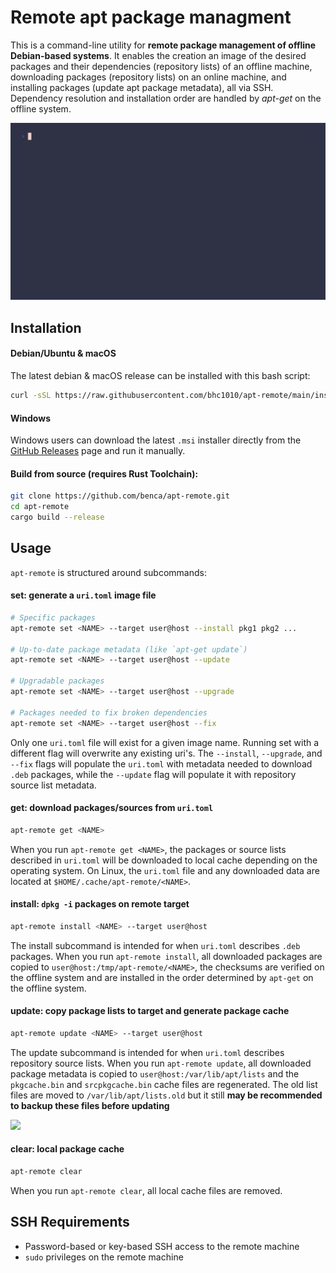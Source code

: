 # Remote apt package managment

This is a command-line utility for **remote package management of offline Debian-based systems**. It enables the creation an image of the desired packages and their dependencies (repository lists) of an offline machine, downloading packages (repository lists) on an online machine, and installing packages (update apt package metadata), all via SSH. Dependency resolution and installation order are handled by _apt-get_ on the offline system.

![](https://raw.githubusercontent.com/bhc1010/apt-remote/refs/heads/main/assets/install-demo.gif)

## Installation

#### Debian/Ubuntu & macOS
The latest debian & macOS release can be installed with this bash script:

```bash
curl -sSL https://raw.githubusercontent.com/bhc1010/apt-remote/main/install.sh | bash
```

#### Windows
Windows users can download the latest `.msi` installer directly from the [GitHub Releases](https://github.com/bhc1010/apt-remote/releases) page and run it manually.


#### Build from source (requires Rust Toolchain):

```bash
git clone https://github.com/benca/apt-remote.git
cd apt-remote
cargo build --release
```

## Usage

`apt-remote` is structured around subcommands:

#### set: **generate a `uri.toml` image file**

```bash
# Specific packages
apt-remote set <NAME> --target user@host --install pkg1 pkg2 ...

# Up-to-date package metadata (like `apt-get update`)
apt-remote set <NAME> --target user@host --update

# Upgradable packages
apt-remote set <NAME> --target user@host --upgrade

# Packages needed to fix broken dependencies
apt-remote set <NAME> --target user@host --fix
```
Only one `uri.toml` file will exist for a given image name. Running set with a different flag will overwrite any existing uri's. The `--install`, `--upgrade`, and `--fix` flags will populate the `uri.toml` with metadata needed to download `.deb` packages, while the `--update` flag will populate it with repository source list metadata.

#### get: download packages/sources from `uri.toml`
```bash
apt-remote get <NAME>
```
When you run `apt-remote get <NAME>`, the packages or source lists described in `uri.toml` will be downloaded to local cache depending on the operating system. On Linux, the `uri.toml` file and any downloaded data are located at `$HOME/.cache/apt-remote/<NAME>`.

#### install: **`dpkg -i` packages on remote target**
```bash
apt-remote install <NAME> --target user@host
```
The install subcommand is intended for when `uri.toml` describes `.deb` packages. When you run `apt-remote install`, all downloaded packages are copied to `user@host:/tmp/apt-remote/<NAME>`, the checksums are verified on the offline system and are installed in the order determined by `apt-get` on the offline system.

#### update: **copy package lists to target and generate package cache**
```bash
apt-remote update <NAME> --target user@host
```
The update subcommand is intended for when `uri.toml` describes repository source lists. When you run `apt-remote update`, all downloaded package metadata is copied to `user@host:/var/lib/apt/lists` and the `pkgcache.bin` and `srcpkgcache.bin` cache files are regenerated. The old list files are moved to `/var/lib/apt/lists.old` but it still **may be recommended to backup these files before updating**

![](https://raw.githubusercontent.com/bhc1010/apt-remote/refs/heads/main/assets/update-demo.gif)

#### clear: **local package cache**
```bash
apt-remote clear
```
When you run `apt-remote clear`, all local cache files are removed.

## SSH Requirements

- Password-based or key-based SSH access to the remote machine
- `sudo` privileges on the remote machine

